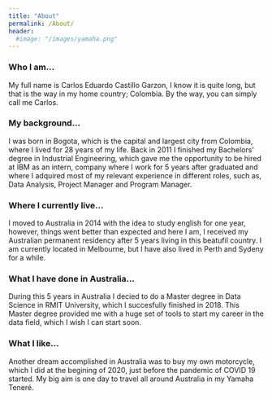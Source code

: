 ```yaml
---
title: "About"
permalink: /About/
header:
  #image: "/images/yamaha.png"
---
```


### Who I am...

My full name is Carlos Eduardo Castillo Garzon, I know it is quite long, but that is the way in my home country; Colombia. By the way, you can simply call me Carlos.

### My background...

I was born in Bogota, which is the capital and largest city from Colombia, where I lived for 28 years of my life. Back in 2011 I finished my Bachelors' degree in Industrial Engineering, which gave me the opportunity to be hired at IBM as an intern, company where I work for 5 years after graduated and where I adquired most of my relevant experience in different roles, such as, Data Analysis, Project Manager and Program Manager.

### Where I currently live...

I moved to Australia in 2014 with the idea to study english for one year, however, things went better than expected and here I am, I received my Australian permanent residency after 5 years living in this beatufil country. I am currently located in Melbourne, but I have also lived in Perth and Sydeny for a while.

### What I have done in Australia...

During this 5 years in Australia I decied to do a Master degree in Data Science in RMIT University, which I succesfully finished in 2018. This Master degree provided me with a huge set of tools to start my career in the data field, which I wish I can start soon.

### What I like...

Another dream accomplished in Australia was to buy my own motorcycle, which I did at the begining of 2020, just before the pandemic of COVID 19 started. My big aim is one day to travel all around Australia in my Yamaha Teneré.




```python

```
